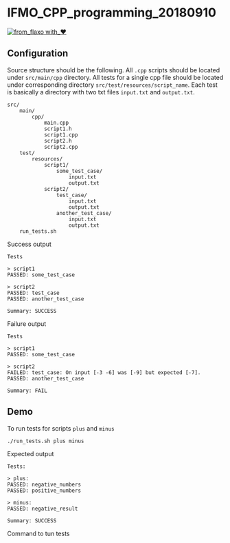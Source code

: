 # IFMO_CPP_programming_20180910
[![from_flaxo with_♥](https://img.shields.io/badge/from_flaxo-with_♥-blue.svg)](https://github.com/tcibinan/flaxo)

## Configuration

Source structure should be the following. All `.cpp` scripts should be located under `src/main/cpp` directory.
All tests for a single cpp file should be located under corresponding directory `src/test/resources/script_name`.
Each test is basically a directory with two txt files `input.txt`  and `output.txt`.

```
src/
    main/
        cpp/
            main.cpp
            script1.h
            script1.cpp
            script2.h
            script2.cpp
    test/
        resources/
            script1/
                some_test_case/
                    input.txt
                    output.txt
            script2/
                test_case/
                    input.txt
                    output.txt
                another_test_case/
                    input.txt
                    output.txt
    run_tests.sh
```

Success output
```
Tests

> script1
PASSED: some_test_case

> script2
PASSED: test_case
PASSED: another_test_case

Summary: SUCCESS
```

Failure output
```
Tests

> script1
PASSED: some_test_case

> script2
FAILED: test_case: On input [-3 -6] was [-9] but expected [-7].
PASSED: another_test_case

Summary: FAIL
```

## Demo

To run tests for scripts `plus` and `minus`
```bash
./run_tests.sh plus minus
```

Expected output
```
Tests:

> plus:
PASSED: negative_numbers
PASSED: positive_numbers

> minus:
PASSED: negative_result

Summary: SUCCESS
```

Command to tun tests

```bash./run_tests.sh t01_frac t02_frac_2 t03_triangle t04_deposit t05_ave t06_quad t07_quad2

```
